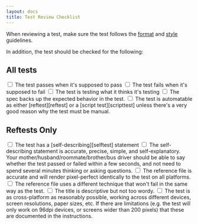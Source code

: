 ```yaml
---
layout: docs
title: Test Review Checklist
---
```


When reviewing a test, make sure the test follows the 
[format][format] and [style][style] guidelines.

In addition, the test should be checked for the following:

## All tests
<input type="checkbox"> 
The test passes when it's supposed to pass

<input type="checkbox"> 
The test fails when it's supposed to fail

<input type="checkbox"> 
The test is testing what it thinks it's testing

<input type="checkbox"> 
The spec backs up the expected behavior in the test. 

<input type="checkbox"> 
The test is automatable as either [reftest][reftest] or a 
[script test][scripttest] unless there's a very good reason why the 
test must be manual. 


## Reftests Only
<input type="checkbox">
 The test has a [self-describing][selftest] statement 

<input type="checkbox"> 
The self-describing statement is accurate, precise, simple, and 
self-explanatory. Your mother/husband/roommate/brother/bus driver 
should be able to say whether the test passed or failed within a few 
seconds, and not need to spend several minutes thinking or asking 
questions.

<input type="checkbox"> 
The reference file is accurate and will render pixel-perfect 
identically to the test on all platforms.

<input type="checkbox"> 
The reference file uses a different technique that won't fail in 
the same way as the test.

<input type="checkbox"> 
The title is descriptive but not too wordy.

<input type="checkbox"> 
The test is as cross-platform as reasonably possible, working 
across different devices, screen resolutions, paper sizes, etc. If 
there are limitations (e.g. the test will only work on 96dpi 
devices, or screens wider than 200 pixels) that these are documented 
in the instructions.


[format]: ./test-format-guidelines.html
[style]: ./test-style-guidelines.html
[reftest]: ./reftests.html
[scripttest]: ./testharness-documentation.html
[selftest]: ./test-style-guidelines.html#self-describing
